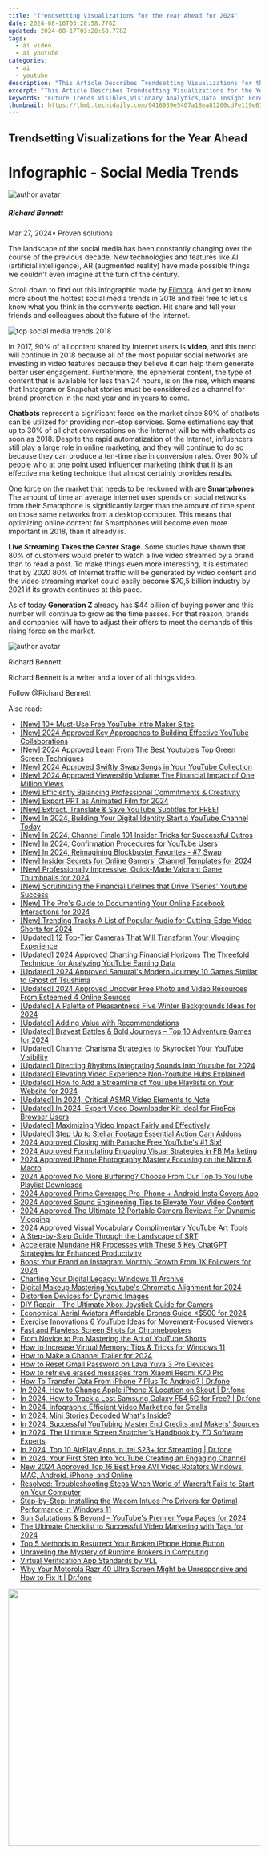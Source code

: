 ```yaml
---
title: "Trendsetting Visualizations for the Year Ahead for 2024"
date: 2024-08-16T03:28:58.778Z
updated: 2024-08-17T03:28:58.778Z
tags:
  - ai video
  - ai youtube
categories:
  - ai
  - youtube
description: "This Article Describes Trendsetting Visualizations for the Year Ahead for 2024"
excerpt: "This Article Describes Trendsetting Visualizations for the Year Ahead for 2024"
keywords: "Future Trends Visibles,Visionary Analytics,Data Insight Forecasts,Predictive Visuals Guide,Foresight Graphs & Plots,Yearly Trend Illuminations,Next Year's Data Display"
thumbnail: https://thmb.techidaily.com/9416939e5407a18ea81200cd7e119e61ff04e31fb3c5cd004cd4601ad28e3eb8.jpg
---
```


## Trendsetting Visualizations for the Year Ahead

# Infographic - Social Media Trends

![author avatar](https://images.wondershare.com/filmora/article-images/richard-bennett.jpg)

##### Richard Bennett

 Mar 27, 2024• Proven solutions

The landscape of the social media has been constantly changing over the course of the previous decade. New technologies and features like AI (artificial intelligence), AR (augmented reality) have made possible things we couldn't even imagine at the turn of the century.

Scroll down to find out this infographic made by [Filmora](https://tools.techidaily.com/wondershare/filmora/download/). And get to know more about the hottest social media trends in 2018 and feel free to let us know what you think in the comments section. Hit share and tell your friends and colleagues about the future of the Internet.

![top social media trends 2018](https://images.wondershare.com/filmora/article-images/top-social-media-trends-2018.jpg)

In 2017, 90% of all content shared by Internet users is **video**, and this trend will continue in 2018 because all of the most popular social networks are investing in video features because they believe it can help them generate better user engagement. Furthermore, the ephemeral content, the type of content that is available for less than 24 hours, is on the rise, which means that Instagram or Snapchat stories must be considered as a channel for brand promotion in the next year and in years to come.

**Chatbots** represent a significant force on the market since 80% of chatbots can be utilized for providing non-stop services. Some estimations say that up to 30% of all chat conversations on the Internet will be with chatbots as soon as 2018\. Despite the rapid automatization of the Internet, influencers still play a large role in online marketing, and they will continue to do so because they can produce a ten-time rise in conversion rates. Over 90% of people who at one point used influencer marketing think that it is an effective marketing technique that almost certainly provides results.

One force on the market that needs to be reckoned with are **Smartphones**. The amount of time an average internet user spends on social networks from their Smartphone is significantly larger than the amount of time spent on those same networks from a desktop computer. This means that optimizing online content for Smartphones will become even more important in 2018, than it already is.

**Live Streaming Takes the Center Stage**. Some studies have shown that 80% of customers would prefer to watch a live video streamed by a brand than to read a post. To make things even more interesting, it is estimated that by 2020 80% of Internet traffic will be generated by video content and the video streaming market could easily become $70,5 billion industry by 2021 if its growth continues at this pace.

As of today **Generation Z** already has $44 billion of buying power and this number will continue to grow as the time passes. For that reason, brands and companies will have to adjust their offers to meet the demands of this rising force on the market.

![author avatar](https://images.wondershare.com/filmora/article-images/richard-bennett.jpg)

Richard Bennett

Richard Bennett is a writer and a lover of all things video.

Follow @Richard Bennett


<ins class="adsbygoogle"
     style="display:block"
     data-ad-format="autorelaxed"
     data-ad-client="ca-pub-7571918770474297"
     data-ad-slot="1223367746"></ins>



<ins class="adsbygoogle"
     style="display:block"
     data-ad-client="ca-pub-7571918770474297"
     data-ad-slot="8358498916"
     data-ad-format="auto"
     data-full-width-responsive="true"></ins>

<span class="atpl-alsoreadstyle">Also read:</span>
<div><ul>
<li><a href="https://youtube-data.techidaily.com/0plus-must-use-free-youtube-intro-maker-sites/"><u>[New] 10+ Must-Use Free YouTube Intro Maker Sites</u></a></li>
<li><a href="https://youtube-webster.techidaily.com/024-approved-key-approaches-to-building-effective-youtube-collaborations/"><u>[New] 2024 Approved  Key Approaches to Building Effective YouTube Collaborations</u></a></li>
<li><a href="https://youtube-data.techidaily.com/024-approved-learn-from-the-best-youtubes-top-green-screen-techniques/"><u>[New] 2024 Approved  Learn From The Best  Youtube’s Top Green Screen Techniques</u></a></li>
<li><a href="https://youtube-data.techidaily.com/024-approved-swiftly-swap-songs-in-your-youtube-collection/"><u>[New] 2024 Approved  Swiftly Swap Songs in Your YouTube Collection</u></a></li>
<li><a href="https://youtube-data.techidaily.com/024-approved-viewership-volume-the-financial-impact-of-one-million-views/"><u>[New] 2024 Approved  Viewership Volume  The Financial Impact of One Million Views</u></a></li>
<li><a href="https://youtube-data.techidaily.com/fficiently-balancing-professional-commitments-and-creativity/"><u>[New] Efficiently Balancing Professional Commitments & Creativity</u></a></li>
<li><a href="https://video-capture.techidaily.com/new-export-ppt-as-animated-film-for-2024/"><u>[New] Export PPT as Animated Film for 2024</u></a></li>
<li><a href="https://youtube-data.techidaily.com/36684291-new-extract-translate-and-save-youtube-subtitles-for-free/"><u>[New] Extract, Translate & Save YouTube Subtitles for FREE!</u></a></li>
<li><a href="https://youtube-data.techidaily.com/n-2024-building-your-digital-identity-start-a-youtube-channel-today/"><u>[New] In 2024, Building Your Digital Identity  Start a YouTube Channel Today</u></a></li>
<li><a href="https://youtube-data.techidaily.com/n-2024-channel-finale-101-insider-tricks-for-successful-outros/"><u>[New] In 2024, Channel Finale 101  Insider Tricks for Successful Outros</u></a></li>
<li><a href="https://youtube-data.techidaily.com/n-2024-confirmation-procedures-for-youtube-users/"><u>[New] In 2024, Confirmation Procedures for YouTube Users</u></a></li>
<li><a href="https://youtube-data.techidaily.com/n-2024-reimagining-blockbuster-favorites-7-swap/"><u>[New] In 2024, Reimagining Blockbuster Favorites - #7 Swap</u></a></li>
<li><a href="https://youtube-data.techidaily.com/nsider-secrets-for-online-gamers-channel-templates-for-2024/"><u>[New] Insider Secrets for Online Gamers' Channel Templates for 2024</u></a></li>
<li><a href="https://youtube-data.techidaily.com/rofessionally-impressive-quick-made-valorant-game-thumbnails-for-2024/"><u>[New] Professionally Impressive, Quick-Made Valorant Game Thumbnails for 2024</u></a></li>
<li><a href="https://youtube-data.techidaily.com/crutinizing-the-financial-lifelines-that-drive-tseries-youtube-success/"><u>[New] Scrutinizing the Financial Lifelines that Drive TSeries' Youtube Success</u></a></li>
<li><a href="https://desktop-recording.techidaily.com/new-the-pros-guide-to-documenting-your-online-facebook-interactions-for-2024/"><u>[New] The Pro's Guide to Documenting Your Online Facebook Interactions for 2024</u></a></li>
<li><a href="https://youtube-data.techidaily.com/rending-tracks-a-list-of-popular-audio-for-cutting-edge-video-shorts-for-2024/"><u>[New] Trending Tracks  A List of Popular Audio for Cutting-Edge Video Shorts for 2024</u></a></li>
<li><a href="https://youtube-data.techidaily.com/ed-12-top-tier-cameras-that-will-transform-your-vlogging-experience/"><u>[Updated] 12 Top-Tier Cameras That Will Transform Your Vlogging Experience</u></a></li>
<li><a href="https://youtube-data.techidaily.com/ed-2024-approved-charting-financial-horizons-the-threefold-technique-for-analyzing-youtube-earning-data/"><u>[Updated] 2024 Approved  Charting Financial Horizons  The Threefold Technique for Analyzing YouTube Earning Data</u></a></li>
<li><a href="https://video-capture.techidaily.com/updated-2024-approved-samurais-modern-journey-10-games-similar-to-ghost-of-tsushima/"><u>[Updated] 2024 Approved  Samurai's Modern Journey  10 Games Similar to Ghost of Tsushima</u></a></li>
<li><a href="https://youtube-data.techidaily.com/ed-2024-approved-uncover-free-photo-and-video-resources-from-esteemed-4-online-sources/"><u>[Updated] 2024 Approved  Uncover Free Photo and Video Resources From Esteemed 4 Online Sources</u></a></li>
<li><a href="https://youtube-data.techidaily.com/ed-a-palette-of-pleasantness-five-winter-backgrounds-ideas-for-2024/"><u>[Updated] A Palette of Pleasantness  Five Winter Backgrounds Ideas for 2024</u></a></li>
<li><a href="https://extra-lessons.techidaily.com/updated-adding-value-with-recommendations/"><u>[Updated] Adding Value with Recommendations</u></a></li>
<li><a href="https://screen-mirroring-recording.techidaily.com/updated-bravest-battles-and-bold-journeys-top-10-adventure-games-for-2024/"><u>[Updated] Bravest Battles & Bold Journeys – Top 10 Adventure Games for 2024</u></a></li>
<li><a href="https://youtube-data.techidaily.com/ed-channel-charisma-strategies-to-skyrocket-your-youtube-visibility/"><u>[Updated] Channel Charisma  Strategies to Skyrocket Your YouTube Visibility</u></a></li>
<li><a href="https://youtube-data.techidaily.com/ed-directing-rhythms-integrating-sounds-into-youtube-for-2024/"><u>[Updated] Directing Rhythms  Integrating Sounds Into Youtube for 2024</u></a></li>
<li><a href="https://youtube-data.techidaily.com/ed-elevating-video-experience-non-youtube-hubs-explained/"><u>[Updated] Elevating Video Experience  Non-Youtube Hubs Explained</u></a></li>
<li><a href="https://youtube-data.techidaily.com/ed-how-to-add-a-streamline-of-youtube-playlists-on-your-website-for-2024/"><u>[Updated] How to Add a Streamline of YouTube Playlists on Your Website for 2024</u></a></li>
<li><a href="https://youtube-data.techidaily.com/ed-in-2024-critical-asmr-video-elements-to-note/"><u>[Updated] In 2024, Critical ASMR Video Elements to Note</u></a></li>
<li><a href="https://facebook-video-files.techidaily.com/updated-in-2024-expert-video-downloader-kit-ideal-for-firefox-browser-users/"><u>[Updated] In 2024, Expert Video Downloader Kit  Ideal for FireFox Browser Users</u></a></li>
<li><a href="https://youtube-data.techidaily.com/ed-maximizing-video-impact-fairly-and-effectively/"><u>[Updated] Maximizing Video Impact Fairly and Effectively</u></a></li>
<li><a href="https://extra-approaches.techidaily.com/updated-step-up-to-stellar-footage-essential-action-cam-addons/"><u>[Updated] Step Up to Stellar Footage  Essential Action Cam Addons</u></a></li>
<li><a href="https://youtube-data.techidaily.com/approved-closing-with-panache-free-youtubes-1-six/"><u>2024 Approved  Closing with Panache  Free YouTube's #1 Six!</u></a></li>
<li><a href="https://facebook-videos.techidaily.com/2024-approved-formulating-engaging-visual-strategies-in-fb-marketing/"><u>2024 Approved  Formulating Engaging Visual Strategies in FB Marketing</u></a></li>
<li><a href="https://fox-glue.techidaily.com/2024-approved-iphone-photography-mastery-focusing-on-the-micro-and-macro/"><u>2024 Approved  IPhone Photography Mastery  Focusing on the Micro & Macro</u></a></li>
<li><a href="https://youtube-data.techidaily.com/approved-no-more-buffering-choose-from-our-top-15-youtube-playlist-downloads/"><u>2024 Approved  No More Buffering? Choose From Our Top 15 YouTube Playlist Downloads</u></a></li>
<li><a href="https://instagram-videos.techidaily.com/2024-approved-prime-coverage-pro-iphone-plus-android-insta-covers-app/"><u>2024 Approved  Prime Coverage Pro  IPhone + Android Insta Covers App</u></a></li>
<li><a href="https://youtube-data.techidaily.com/approved-sound-engineering-tips-to-elevate-your-video-content/"><u>2024 Approved  Sound Engineering Tips to Elevate Your Video Content</u></a></li>
<li><a href="https://youtube-data.techidaily.com/approved-the-ultimate-12-portable-camera-reviews-for-dynamic-vlogging/"><u>2024 Approved  The Ultimate 12 Portable Camera Reviews  For Dynamic Vlogging</u></a></li>
<li><a href="https://youtube-data.techidaily.com/approved-visual-vocabulary-complimentary-youtube-art-tools/"><u>2024 Approved  Visual Vocabulary  Complimentary YouTube Art Tools</u></a></li>
<li><a href="https://extra-lessons.techidaily.com/a-step-by-step-guide-through-the-landscape-of-srt/"><u>A Step-by-Step Guide Through the Landscape of SRT</u></a></li>
<li><a href="https://tech-revival.techidaily.com/accelerate-mundane-hr-processes-with-these-5-key-chatgpt-strategies-for-enhanced-productivity/"><u>Accelerate Mundane HR Processes with These 5 Key ChatGPT Strategies for Enhanced Productivity</u></a></li>
<li><a href="https://instagram-videos.techidaily.com/boost-your-brand-on-instagram-monthly-growth-from-1k-followers-for-2024/"><u>Boost Your Brand on Instagram  Monthly Growth From 1K Followers for 2024</u></a></li>
<li><a href="https://win11-tips.techidaily.com/charting-your-digital-legacy-windows-11-archive/"><u>Charting Your Digital Legacy: Windows 11 Archive</u></a></li>
<li><a href="https://youtube-data.techidaily.com/al-makeup-mastering-youtubes-chromatic-alignment-for-2024/"><u>Digital Makeup  Mastering Youtube's Chromatic Alignment for 2024</u></a></li>
<li><a href="https://extra-information.techidaily.com/distortion-devices-for-dynamic-images/"><u>Distortion Devices for Dynamic Images</u></a></li>
<li><a href="https://games-able.techidaily.com/diy-repair-the-ultimate-xbox-joystick-guide-for-gamers/"><u>DIY Repair - The Ultimate Xbox Joystick Guide for Gamers</u></a></li>
<li><a href="https://fox-boxes.techidaily.com/economical-aerial-aviators-affordable-drones-guide-(500-for-2024/"><u>Economical Aerial Aviators  Affordable Drones Guide <$500 for 2024</u></a></li>
<li><a href="https://youtube-data.techidaily.com/ise-innovations-6-youtube-ideas-for-movement-focused-viewers/"><u>Exercise Innovations  6 YouTube Ideas for Movement-Focused Viewers</u></a></li>
<li><a href="https://remote-screen-capture.techidaily.com/fast-and-flawless-screen-shots-for-chromebookers/"><u>Fast and Flawless Screen Shots for Chromebookers</u></a></li>
<li><a href="https://youtube-data.techidaily.com/novice-to-pro-mastering-the-art-of-youtube-shorts/"><u>From Novice to Pro  Mastering the Art of YouTube Shorts</u></a></li>
<li><a href="https://windows11.techidaily.com/how-to-increase-virtual-memory-tips-and-tricks-for-windows-11/"><u>How to Increase Virtual Memory: Tips & Tricks for Windows 11</u></a></li>
<li><a href="https://youtube-data.techidaily.com/o-make-a-channel-trailer-for-2024/"><u>How to Make a Channel Trailer for 2024</u></a></li>
<li><a href="https://android-unlock.techidaily.com/how-to-reset-gmail-password-on-lava-yuva-3-pro-devices-by-drfone-android/"><u>How to Reset Gmail Password on Lava Yuva 3 Pro Devices</u></a></li>
<li><a href="https://blog-min.techidaily.com/how-to-retrieve-erased-messages-from-xiaomi-redmi-k70-pro-by-fonelab-android-recover-messages/"><u>How to retrieve erased messages from Xiaomi Redmi K70 Pro</u></a></li>
<li><a href="https://review-topics.techidaily.com/how-to-transfer-data-from-iphone-7-plus-to-android-drfone-by-drfone-transfer-data-from-ios-transfer-data-from-ios/"><u>How To Transfer Data From iPhone 7 Plus To Android? | Dr.fone</u></a></li>
<li><a href="https://location-social.techidaily.com/in-2024-how-to-change-apple-iphone-x-location-on-skout-drfone-by-drfone-virtual-ios/"><u>In 2024, How to Change Apple iPhone X Location on Skout | Dr.fone</u></a></li>
<li><a href="https://android-location-track.techidaily.com/in-2024-how-to-track-a-lost-samsung-galaxy-f54-5g-for-free-drfone-by-drfone-virtual-android/"><u>In 2024, How to Track a Lost Samsung Galaxy F54 5G for Free? | Dr.fone</u></a></li>
<li><a href="https://youtube-data.techidaily.com/24-infographic-efficient-video-marketing-for-smalls/"><u>In 2024, Infographic  Efficient Video Marketing for Smalls</u></a></li>
<li><a href="https://youtube-data.techidaily.com/24-mini-stories-decoded-whats-inside/"><u>In 2024, Mini Stories Decoded  What's Inside?</u></a></li>
<li><a href="https://youtube-data.techidaily.com/24-successful-youtubing-master-end-credits-and-makers-sources/"><u>In 2024, Successful YouTubing  Master End Credits and Makers' Sources</u></a></li>
<li><a href="https://visual-screen-recording.techidaily.com/in-2024-the-ultimate-screen-snatchers-handbook-by-zd-software-experts/"><u>In 2024, The Ultimate Screen Snatcher’s Handbook by ZD Software Experts</u></a></li>
<li><a href="https://screen-mirror.techidaily.com/in-2024-top-10-airplay-apps-in-itel-s23plus-for-streaming-drfone-by-drfone-android/"><u>In 2024, Top 10 AirPlay Apps in Itel S23+ for Streaming | Dr.fone</u></a></li>
<li><a href="https://youtube-data.techidaily.com/24-your-first-step-into-youtube-creating-an-engaging-channel/"><u>In 2024, Your First Step Into YouTube  Creating an Engaging Channel</u></a></li>
<li><a href="https://smart-video-creator.techidaily.com/new-2024-approved-top-16-best-free-avi-video-rotators-windows-mac-android-iphone-and-online/"><u>New 2024 Approved Top 16 Best Free AVI Video Rotators Windows, MAC, Android, iPhone, and Online</u></a></li>
<li><a href="https://program-issues.techidaily.com/resolved-troubleshooting-steps-when-world-of-warcraft-fails-to-start-on-your-computer/"><u>Resolved: Troubleshooting Steps When World of Warcraft Fails to Start on Your Computer</u></a></li>
<li><a href="https://driver-download.techidaily.com/step-by-step-installing-the-wacom-intuos-pro-drivers-for-optimal-performance-in-windows-11/"><u>Step-by-Step: Installing the Wacom Intuos Pro Drivers for Optimal Performance in Windows 11</u></a></li>
<li><a href="https://youtube-data.techidaily.com/alutations-and-beyond-youtubes-premier-yoga-pages-for-2024/"><u>Sun Salutations & Beyond – YouTube's Premier Yoga Pages for 2024</u></a></li>
<li><a href="https://youtube-data.techidaily.com/ltimate-checklist-to-successful-video-marketing-with-tags-for-2024/"><u>The Ultimate Checklist to Successful Video Marketing with Tags for 2024</u></a></li>
<li><a href="https://fox-that.techidaily.com/top-5-methods-to-resurrect-your-broken-iphone-home-button/"><u>Top 5 Methods to Resurrect Your Broken iPhone Home Button</u></a></li>
<li><a href="https://win11-tips.techidaily.com/unraveling-the-mystery-of-runtime-brokers-in-computing/"><u>Unraveling the Mystery of Runtime Brokers in Computing</u></a></li>
<li><a href="https://extra-information.techidaily.com/virtual-verification-app-standards-by-vll/"><u>Virtual Verification  App Standards by VLL</u></a></li>
<li><a href="https://howto.techidaily.com/why-your-motorola-razr-40-ultra-screen-might-be-unresponsive-and-how-to-fix-it-drfone-by-drfone-fix-android-problems-fix-android-problems/"><u>Why Your Motorola Razr 40 Ultra Screen Might be Unresponsive and How to Fix It | Dr.fone</u></a></li>
</ul></div>

<!-- affiliate ads begin -->
<a href="https://ephamedtechinc.pxf.io/c/5597632/2095369/26400" target="_top" id="2095369"><img src="//a.impactradius-go.com/display-ad/26400-2095369" border="0" alt="" width="1024" height="512"/></a><img height="0" width="0" src="https://imp.pxf.io/i/5597632/2095369/26400" style="position:absolute;visibility:hidden;" border="0" />
<!-- affiliate ads end -->